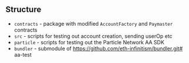 ## Structure
- `contracts` - package with modified `AccountFactory` and `Paymaster` contracts
- `src` - scripts for testing out account creation, sending userOp etc
- `particle` - scripts for testing out the Particle Network AA SDK
- `bundler` - submodule of https://github.com/eth-infinitism/bundler.git# aa-test
